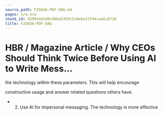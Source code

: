 ```yaml
---
source_path: F2503A-PDF-ENG.md
pages: n/a-n/a
chunk_id: d29934d3d0c88be5359c2c0e6a15f44cae6c8720
title: F2503A-PDF-ENG
---
```

# HBR / Magazine Article / Why CEOs Should Think Twice Before Using AI to Write Mess…

the technology within these parameters. This will help encourage

constructive usage and answer related questions others have.

- 2. Use AI for impersonal messaging. The technology is more eﬀective
